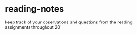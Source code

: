 # reading-notes
keep track of your observations and questions from the reading assignments throughout 201
